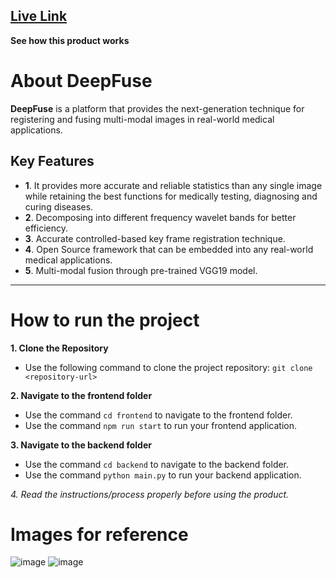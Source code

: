## [Live Link](https://www.loom.com/share/92a9a92958354d278b89b57373503f95?sid=8631f864-301d-4d75-980b-9a232a2005d5)
**See how this product works**


# About DeepFuse
**DeepFuse** is a platform that provides the next-generation technique for registering and fusing multi-modal images in real-world medical applications. 

## Key Features
- **1**. It provides more accurate and reliable statistics than any single image while retaining the best functions for medically testing, diagnosing and curing diseases.
- **2**. Decomposing into different frequency wavelet bands for better efficiency.
- **3**. Accurate controlled-based key frame registration technique.
- **4**. Open Source framework that can be embedded into any real-world medical applications.
- **5**. Multi-modal fusion through pre-trained VGG19 model.

-----

# How to run the project

**1. Clone the Repository**

- Use the following command to clone the project repository: ```git clone <repository-url>```

**2. Navigate to the frontend folder**

- Use the command ```cd frontend``` to navigate to the frontend folder.
- Use the command ```npm run start``` to run your frontend application.

**3. Navigate to the backend folder**

- Use the command ```cd backend``` to navigate to the backend folder.
- Use the command ```python main.py``` to run your backend application.

*4. Read the instructions/process properly before using the product.*


# Images for reference
![image](https://github.com/user-attachments/assets/557f6947-520b-4e26-8d3d-5036005b287b)
![image](https://github.com/user-attachments/assets/03f78d74-f8d6-4df2-8766-94537bbcd837)











